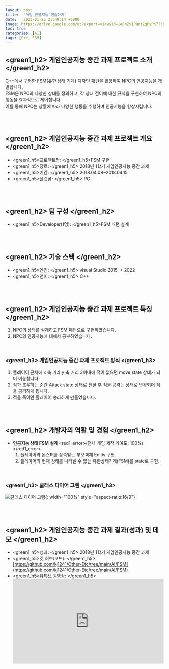 ```yaml
---
layout: post
title:  "게임 인공지능 연습하기"
date:   2023-01-25 23:49:14 +0900
image: https://drive.google.com/uc?export=view&id=1eDnZVIPQnzZqPyPK7TcEWEHGM-JmZDM9
toc: true
categories: [AI]
tags: [C++, FSM]
---
```


## <green1_h2> 게임인공지능 중간 과제 프로젝트 소개 </green1_h2>

C++에서 구현한 FSM(유한 상태 기계) 디자인 패턴을 활용하여 NPC의 인공지능을 개발합니다.  
FSM은 NPC의 다양한 상태를 정의하고, 각 상태 전이에 대한 규칙을 구현하여 NPC의 행동을 효과적으로 제어합니다.  
이를 통해 NPC는 상황에 따라 다양한 행동을 수행하며 인공지능을 향상시킵니다.  

<br>
<br>

## <green1_h2> 게임인공지능 중간 과제 프로젝트 개요 </green1_h2>

- <span><green1_h5>프로젝트명: </green1_h5>FSM 구현</span>
- <span><green1_h5>장르: </green1_h5> 2018년 1학기 게임인공지능 중간 과제 </span>
- <span><green1_h5>기간: </green1_h5> 2018.04.08~2018.04.15 </span>
- <span><green1_h5>플랫폼: </green1_h5> PC</span> 

<br>
<br>

## <green1_h2> 팀 구성 </green1_h2>

- <span><green1_h5>Developer(1명): </green1_h5>FSM 패턴 설계 </span>

<br>
<br>

## <green1_h2> 기술 스택 </green1_h2>

- <span><green1_h5>엔진: </green1_h5> visual Studio 2015 → 2022</span>
- <span><green1_h5>언어:  </green1_h5> C++ </span>

<br>
<br>

## <green1_h2> 게임인공지능 중간 과제 프로젝트 특징 </green1_h2>

1. NPC의 상태를 설계하고 FSM 패턴으로 구현하였습니다.
2. NPC의 인공지능에 대해서 공부하였습니다.

<br>

### <green1_h3> 게임인공지능 중간 과제 프로젝트 방식 </green1_h3>

1. 플레이어 근처에 x 축 거리 y 축 거리 3이내에 적이 없으면 move state 상태가 되어 이동합니다.
2. 적과 조우하는 순간 Attack state 상태로 전환 후 적을 공격는 상태로 변경되어 적을 공격하게 됩니다.
3. 적을 죽이면 플레이어 승리하게 만들었습니다.

<br>
<br>

## <green1_h2> 개발자의 역활 및 경험 </green1_h2>

- **인공지능 상태 FSM 설계** <span><red1_error>(전체 게임 제작 기여도: 100%)</red1_error></span>
    1. 플레이어와 몬스터를 상속받는 부모객체 Enitiy 구현.
    2. 플레이어의 현재 상태를 나타낼 수 있는 유한상태기계(FSM)를 state로 구현.

<br>

### <green1_h3> 클래스 다이어 그램 </green1_h3>

![클래스 다이어 그램](https://drive.google.com/uc?export=view&id=1eDnZVIPQnzZqPyPK7TcEWEHGM-JmZDM9){: width="100%" style="aspect-ratio:16/9"}

<br>
<br>

## <green1_h2> 게임인공지능 중간 과제 결과(성과) 및 데모 </green1_h2>

- <span><green1_h5>성과: </green1_h5> 2018년 1학기 게임인공지능 중간 과제  </span>
- <span><green1_h5>깃 허브(코드): </green1_h5> [https://github.com/kj1241/Other-Etc/tree/main/AI/FSM](https://github.com/kj1241/Other-Etc/tree/main/AI/FSM) </span>
- <green1_h5>유튜브 동영상: </green1_h5>
    <iframe width="100%" style="aspect-ratio:16/9" src="https://www.youtube.com/embed/2FgzgUDakqI" title="FSM(C++ 콘솔)" frameborder="0" allow="accelerometer; autoplay; clipboard-write; encrypted-media; gyroscope; picture-in-picture; web-share" allowfullscreen></iframe>
